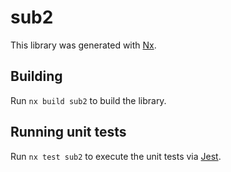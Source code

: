 # sub2

This library was generated with [Nx](https://nx.dev).

## Building

Run `nx build sub2` to build the library.

## Running unit tests

Run `nx test sub2` to execute the unit tests via [Jest](https://jestjs.io).
